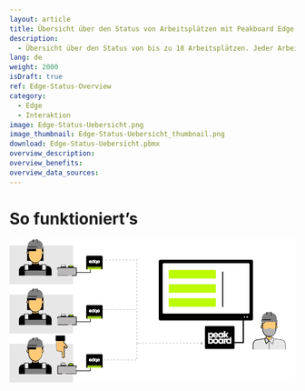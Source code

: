 ```yaml
---
layout: article
title: Übersicht über den Status von Arbeitsplätzen mit Peakboard Edge
description: 
  - Übersicht über den Status von bis zu 18 Arbeitsplätzen. Jeder Arbeitsplatz kann seinen Status mit Hilfe von Peakboard Edge melden. Grün bedeutet alles ist in Ordnung, Blau bedeutet geplante Pause und Rot bedeutet es gibt an diesem Arbeitsplatz ein Problem.
lang: de
weight: 2000
isDraft: true
ref: Edge-Status-Overview
category:
  - Edge
  - Interaktion
image: Edge-Status-Uebersicht.png
image_thumbnail: Edge-Status-Uebersicht_thumbnail.png
download: Edge-Status-Uebersicht.pbmx
overview_description:
overview_benefits:
overview_data_sources:
---
```

# So funktioniert’s

![image_live](edge-use-case-production.gif)